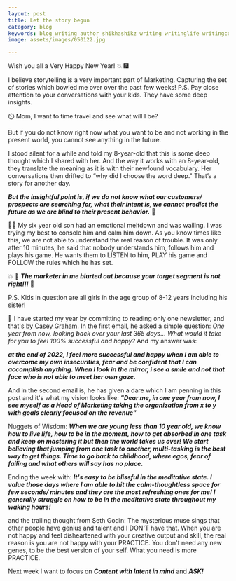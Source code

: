 ```yaml
---
layout: post
title: Let the story begun
category: blog
keywords: blog writing author shikhashikz writing writinglife writingcommunity dailyblogpost dailyblogpostchallenge marketing abm
image: assets/images/050122.jpg

---
```

Wish you all a Very Happy New Year! 💥 🎆

I believe storytelling is a very important part of Marketing. Capturing the set of stories which bowled me over over the past few weeks!
P.S. Pay close attention to your conversations with your kids. They have some deep insights.

⏲️ Mom, I want to time travel and see what will I be?

But if you do not know right now what you want to be and not working in the present world, you cannot see anything in the future.

I stood silent for a while and told my 8-year-old that this is some deep thought which I shared with her. And the way it works with an 8-year-old, they translate the meaning as it is with their newfound vocabulary. Her conversations then drifted to “why did I choose the word deep." That’s a story for another day.

***But the insightful point is, if we do not know what our customers/ prospects are searching for, what their intent is, we cannot predict the future as we are blind to their present behavior.*** 💯

🤾‍♂️ My six year old son had an emotional meltdown and was wailing. I was trying my best to console him and calm him down. As you know times like this, we are not able to understand the real reason of trouble. It was only after 10 minutes, he said that nobody understands him, follows him and plays his game. He wants them to LISTEN to him, PLAY his game and FOLLOW the rules which he has set.

💥 🌽 ***The marketer in me blurted out because your target segment is not right!!!*** 🦄

P.S. Kids in question are all girls in the age group of 8-12 years including his sister!

💯 I have started my year by committing to reading only one newsletter, and that's by [Casey Graham](https://www.linkedin.com/in/caseygraham1/). In the first email, he asked a simple question: *One year from now, looking back over your last 365 days... What would it take for you to feel 100% successful and happy?* And my answer was:

***at the end of 2022, I feel more successful and happy when I am able to overcome my own insecurities, fear and be confident that I can accomplish anything. When I look in the mirror, i see a smile and not that face who is not able to meet her own gaze.***

And in the second email is, he has given a dare which I am penning in this post and it's what my vision looks like:
***"Dear me, in one year from now, I see myself as a Head of Marketing taking the organization from x to y with goals clearly focused on the revenue"***

Nuggets of Wisdom:
***When we are young less than 10 year old, we know how to live life, how to be in the moment, how to get absorbed in one task and keep on mastering it but then the world takes us over! We start believing that jumping from one task to another, multi-tasking is the best way to get things. Time to go back to childhood, where egos, fear of failing and what others will say has no place.***

Ending the week with: 
***It's easy to be blissful in the meditative state. I value those days where I am able to hit the calm-thoughtless space for few seconds/ minutes and they are the most refreshing ones for me! I generally struggle on how to be in the meditative state throughout my waking hours!***

and the trailing thought from Seth Godin: 
The mysterious muse sings that other people have genius and talent and I DON'T have that. When you are not happy and feel disheartened with your creative output and skill, the real reason is you are not happy with your PRACTICE.
You don't need any new genes, to be the best version of your self. What you need is more PRACTICE.

Next week I want to focus on ***Content with Intent in mind*** and ***ASK!***

